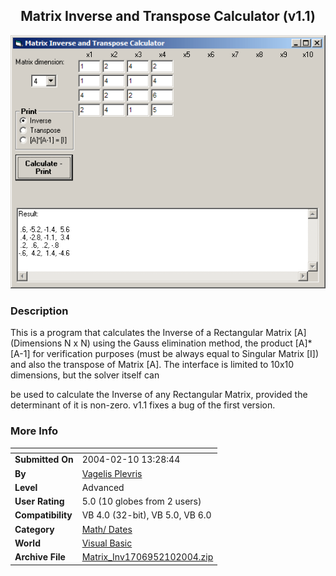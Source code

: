 ﻿<div align="center">

## Matrix Inverse and Transpose Calculator \(v1\.1\)

<img src="PIC2003122442638733.gif">
</div>

### Description

This is a program that calculates the Inverse of a Rectangular Matrix [A] (Dimensions N x N) using the Gauss elimination method, the product [A]*[A-1] for verification purposes (must be always equal to Singular Matrix [I]) and also the transpose of Matrix [A]. The interface is limited to 10x10 dimensions, but the solver itself can

be used to calculate the Inverse of any Rectangular Matrix, provided the determinant of it is non-zero. v1.1 fixes a bug of the first version.
 
### More Info
 


<span>             |<span>
---                |---
**Submitted On**   |2004-02-10 13:28:44
**By**             |[Vagelis Plevris](https://github.com/Planet-Source-Code/PSCIndex/blob/master/ByAuthor/vagelis-plevris.md)
**Level**          |Advanced
**User Rating**    |5.0 (10 globes from 2 users)
**Compatibility**  |VB 4\.0 \(32\-bit\), VB 5\.0, VB 6\.0
**Category**       |[Math/ Dates](https://github.com/Planet-Source-Code/PSCIndex/blob/master/ByCategory/math-dates__1-37.md)
**World**          |[Visual Basic](https://github.com/Planet-Source-Code/PSCIndex/blob/master/ByWorld/visual-basic.md)
**Archive File**   |[Matrix\_Inv1706952102004\.zip](https://github.com/Planet-Source-Code/vagelis-plevris-matrix-inverse-and-transpose-calculator-v1-1__1-50592/archive/master.zip)








